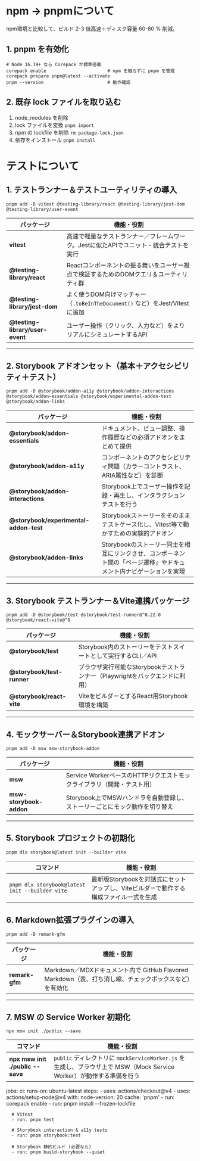 # npm → pnpmについて
npm環境と比較して、ビルド 2-3 倍高速＋ディスク容量 60-80 % 削減。
## 1. pnpm を有効化
```
# Node 16.19+ なら Corepack が標準搭載
corepack enable                       # npm を触らずに pnpm を管理
corepack prepare pnpm@latest --activate
pnpm --version                        # 動作確認
```

## 2. 既存 lock ファイルを取り込む
1. node_modules を削除
2. lock ファイルを変換 `pnpm import`
3. npm の lockfile を削除 `rm package-lock.json`
4. 依存をインストール `pnpm install`

# テストについて

## 1. テストランナー＆テストユーティリティの導入

`pnpm add -D vitest @testing-library/react @testing-library/jest-dom @testing-library/user-event`

|           パッケージ            |                                       機能・役割                                       |
| ------------------------------- | -------------------------------------------------------------------------------------- |
| **vitest**                      | 高速で軽量なテストランナー／フレームワーク。Jestに似たAPIでユニット・統合テストを実行  |
| **@testing-library/react**      | Reactコンポーネントの振る舞いをユーザー視点で検証するためのDOMクエリ＆ユーティリティ群 |
| **@testing-library/jest-dom**   | よく使うDOM向けマッチャー（`.toBeInTheDocument()` など）をJest/Vitestに追加            |
| **@testing-library/user-event** | ユーザー操作（クリック、入力など）をよりリアルにシミュレートするAPI                    |

---

## 2. Storybook アドオンセット（基本＋アクセシビリティ＋テスト）

`pnpm add -D @storybook/addon-a11y @storybook/addon-interactions @storybook/addon-essentials @storybook/experimental-addon-test @storybook/addon-links`

|               パッケージ               |                                                    機能・役割                                                     |
| -------------------------------------- | ----------------------------------------------------------------------------------------------------------------- |
| **@storybook/addon-essentials**        | ドキュメント、ビュー調整、操作履歴などの必須アドオンをまとめて提供                                                |
| **@storybook/addon-a11y**              | コンポーネントのアクセシビリティ問題（カラーコントラスト、ARIA属性など）を診断                                    |
| **@storybook/addon-interactions**      | Storybook上でユーザー操作を記録・再生し、インタラクションテストを行う                                             |
| **@storybook/experimental-addon-test** | Storybookストーリーをそのままテストケース化し、Vitest等で動かすための実験的アドオン                               |
| **@storybook/addon-links**             | Storybookのストーリー同士を相互にリンクさせ、コンポーネント間の「ページ遷移」やドキュメント内ナビゲーションを実現 |

---

## 3. Storybook テストランナー＆Vite連携パッケージ

`pnpm add -D @storybook/test @storybook/test-runner@^0.22.0 @storybook/react-vite@^8`

|         パッケージ         |                                 機能・役割                                  |
| -------------------------- | --------------------------------------------------------------------------- |
| **@storybook/test**        | Storybook内のストーリーをテストスイートとして実行するCLI／API               |
| **@storybook/test-runner** | ブラウザ実行可能なStorybookテストランナー（Playwrightをバックエンドに利用） |
| **@storybook/react-vite**  | ViteをビルダーとするReact用Storybook環境を構築                              |

---

## 4. モックサーバー＆Storybook連携アドオン

`pnpm add -D msw msw-storybook-addon`

|       パッケージ        |                                 機能・役割                                 |
| ----------------------- | -------------------------------------------------------------------------- |
| **msw**                 | Service WorkerベースのHTTPリクエストモックライブラリ（開発・テスト用）     |
| **msw-storybook-addon** | Storybook上でMSWハンドラを自動登録し、ストーリーごとにモック動作を切り替え |

---

## 5. Storybook プロジェクトの初期化

`pnpm dlx storybook@latest init --builder vite`

|                    コマンド                     |                                      機能・役割                                       |
| ----------------------------------------------- | ------------------------------------------------------------------------------------- |
| `pnpm dlx storybook@latest init --builder vite` | 最新版Storybookを対話式にセットアップし、Viteビルダーで動作する構成ファイル一式を生成 |

## 6. Markdown拡張プラグインの導入

`pnpm add -D remark-gfm`

|   パッケージ   |                                               機能・役割                                               |
| -------------- | ------------------------------------------------------------------------------------------------------ |
| **remark-gfm** | Markdown／MDXドキュメント内で GitHub Flavored Markdown（表、打ち消し線、チェックボックスなど）を有効化 |

---

## 7. MSW の Service Worker 初期化

`npx msw init ./public --save`

|             コマンド             |                                                      機能・役割                                                      |
| -------------------------------- | -------------------------------------------------------------------------------------------------------------------- |
| **npx msw init ./public --save** | `public` ディレクトリに `mockServiceWorker.js` を生成し、ブラウザ上で MSW（Mock Service Worker）が動作する準備を行う |


jobs:
  ci:
    runs-on: ubuntu-latest
    steps:
      - uses: actions/checkout@v4
      - uses: actions/setup-node@v4
        with:
          node-version: 20
          cache: 'pnpm'
      - run: corepack enable
      - run: pnpm install --frozen-lockfile

      # Vitest
      - run: pnpm test

      # Storybook interaction & a11y tests
      - run: pnpm storybook:test

      # Storybook 静的ビルド (必要なら)
      - run: pnpm build-storybook --quiet